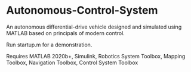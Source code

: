 # Autonomous-Control-System
An autonomous differential-drive vehicle designed and simulated using MATLAB based on principals of modern control. 

Run startup.m for a demonstration.

Requires MATLAB 2020b+, Simulink, Robotics System Toolbox, Mapping Toolbox, Navigation Toolbox, Control System Toolbox

